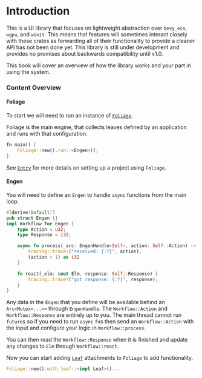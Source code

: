 # Introduction

This is a UI library that focuses on lightweight abstraction over `bevy_ecs`, `wgpu`, and `winit`. This means that
features will sometimes interact closely with these crates as forwarding all of their functionality to
provide a cleaner API has not been done yet. This library is still under development and provides no promises about 
backwards compatibility until v1.0. 

This book will cover an overview of how the library works and your part in using the system. 

### Content Overview

#### Foliage

To start we will need to run an instance of [`Foliage`](foliage.md).

Foliage is the main engine, that collects leaves defined by an application and
runs with that configuration.

```rust
fn main() {
    Foliage::new().run::<Engen>();
}
```
See [`Entry`](entry.md) for more details on setting up a project using `Foliage`.
#### Engen 

You will need to define an `Engen` to handle `async` functions from the main loop.
```rust
#[derive(Default)]
pub struct Engen {}
impl Workflow for Engen {
    type Action = u32;
    type Response = i32;

    async fn process(_arc: EngenHandle<Self>, action: Self::Action) -> Self::Response {
        tracing::trace!("received: {:?}", action);
        (action + 1) as i32
    }

    fn react(_elm: &mut Elm, response: Self::Response) {
        tracing::trace!("got response: {:?}", response);
    }
}
```
Any data in the `Engen` that you define will be available
behind an `Arc<Mutex<...>>` through `EngenHandle`.
The `Workflow::Action` and `Workflow::Response` are entirely up to you. The main thread cannot run `future`s so if you
need to run `async` `fn`s then send an `Workflow::Action` with the input and configure your logic in
`Workflow::process`.

You can then read the `Workflow::Response` when it is finished and update any changes to `Elm` through 
`Workflow::react`. 

Now you can start adding [`Leaf`](leaf.md) attachments to `Foliage` to add functionality.
```rust
Foliage::new().with_leaf::<impl Leaf>()...
```